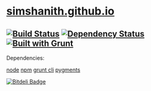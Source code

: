 # [simshanith.github.io](http://simshanith.github.io)
## [![Build Status](https://travis-ci.org/simshanith/simshanith.github.io.png)](https://travis-ci.org/simshanith/simshanith.github.io) [![Dependency Status](https://gemnasium.com/simshanith/simshanith.github.io.png)](https://gemnasium.com/simshanith/simshanith.github.io) [![Built with Grunt](https://cdn.gruntjs.com/builtwith.png)](http://gruntjs.com/)

Dependencies:

[node](http://nodejs.org/)
[npm](https://npmjs.org/)
[grunt cli](http://gruntjs.com)
[pygments](http://pygments.org/)

[![Bitdeli Badge](https://d2weczhvl823v0.cloudfront.net/simshanith/simshanith.github.io/trend.png)](https://bitdeli.com/free "Bitdeli Badge")

